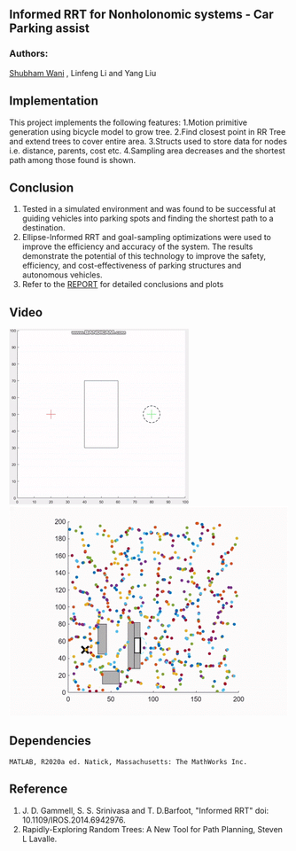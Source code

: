 ## Informed RRT for Nonholonomic systems - Car Parking assist
### Authors:
[Shubham Wani](https://www.linkedin.com/in/shubhamwani/) , Linfeng Li and Yang Liu

## Implementation
This project implements the following features:
1.Motion primitive generation using bicycle model to grow tree.
2.Find closest point in RR Tree and extend trees to cover entire area. 
3.Structs used to store data for nodes i.e. distance, parents, cost etc.
4.Sampling area decreases and the shortest path among those found is shown.

## Conclusion
1. Tested in a simulated environment and was found to be successful at guiding vehicles into parking spots and finding the shortest path to a destination.
2. Ellipse-Informed RRT and goal-sampling optimizations were used to improve the efficiency and accuracy of the system. The results
demonstrate the potential of this technology to
improve the safety, efficiency, and
cost-effectiveness of parking structures and
autonomous vehicles.
4. Refer to the [REPORT](https://github.com/shubhamwani376/InformedRRTforNonHolonomicSystem/blob/main/Informed%20RRT%20Project%20Report.pdf) for detailed conclusions and plots


## Video
![RRT](https://github.com/shubhamwani376/InformedRRTforNonHolonomicSystem/blob/main/Images/RRTwithObstacle.gif)
![IRRT](https://github.com/shubhamwani376/InformedRRTforNonHolonomicSystem/blob/main/Images/InformedRRTwithObstacle.gif)

## Dependencies
```
MATLAB, R2020a ed. Natick, Massachusetts: The MathWorks Inc.
```
## Reference
1. J. D. Gammell, S. S. Srinivasa and T. D.Barfoot, "Informed RRT" doi: 10.1109/IROS.2014.6942976.
2. Rapidly-Exploring Random Trees: A New Tool for Path Planning, Steven L Lavalle.

